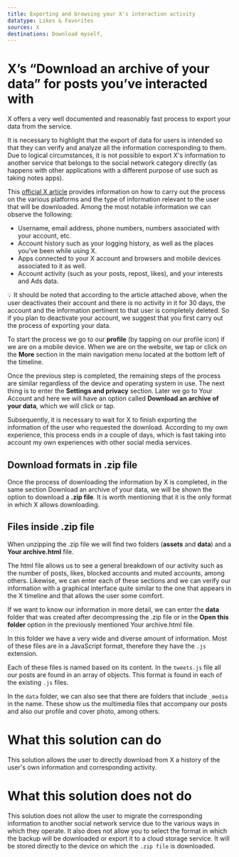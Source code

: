 ```yaml
---
title: Exporting and browsing your X's interaction activity
datatype: Likes & Favorites
sources: X
destinations: Download myself,
---
```


# X’s “Download an archive of your data” for posts you’ve interacted with

X offers a very well documented and reasonably fast process to export your data from the service.

It is necessary to highlight that the export of data for users is intended so that they can verify and analyze all the information corresponding to them. Due to logical circumstances, it is not possible to export X's information to another service that belongs to the social network category directly (as happens with other applications with a different purpose of use such as taking notes apps).

This [official X article](https://help.x.com/en/managing-your-account/accessing-your-x-data) provides information on how to carry out the process on the various platforms and the type of information relevant to the user that will be downloaded. Among the most notable information we can observe the following:

- Username, email address, phone numbers, numbers associated with your account, etc.
- Account history such as your logging history, as well as the places you’ve been while using X.
- Apps connected to your X account and browsers and mobile devices associated to it as well.
- Account activity (such as your posts, repost, likes), and your interests and Ads data.

<aside>
💡 It should be noted that according to the article attached above, when the user deactivates their account and there is no activity in it for 30 days, the account and the information pertinent to that user is completely deleted. So if you plan to deactivate your account, we suggest that you first carry out the process of exporting your data.

</aside>

To start the process we go to our **profile** (by tapping on our profile icon) if we are on a mobile device. When we are on the website, we tap or click on the **More** section in the main navigation menu located at the bottom left of the timeline.

Once the previous step is completed, the remaining steps of the process are similar regardless of the device and operating system in use. The next thing is to enter the **Settings and privacy** section. Later we go to Your Account and here we will have an option called **Download an archive of your data**, which we will click or tap.

Subsequently, it is necessary to wait for X to finish exporting the information of the user who requested the download. According to my own experience, this process ends in a couple of days, which is fast taking into account my own experiences with other social media services.

## Download formats in .zip file

Once the process of downloading the information by X is completed, in the same section Download an archive of your data, we will be shown the option to download a **.zip file**. It is worth mentioning that it is the only format in which X allows downloading.

## Files inside .zip file

When unzipping the .zip file we will find two folders (**assets** and **data**) and a **Your archive.html** file.

The html file allows us to see a general breakdown of our activity such as the number of posts, likes, blocked accounts and muted accounts, among others. Likewise, we can enter each of these sections and we can verify our information with a graphical interface quite similar to the one that appears in the X timeline and that allows the user some comfort.

If we want to know our information in more detail, we can enter the **data** folder that was created after decompressing the .zip file or in the **Open this folder** option in the previously mentioned Your archive.html file.

In this folder we have a very wide and diverse amount of information. Most of these files are in a JavaScript format, therefore they have the `.js` extension.

Each of these files is named based on its content. In the `tweets.js` file all our posts are found in an array of objects. This format is found in each of the existing `.js` files.

In the `data` folder, we can also see that there are folders that include `_media` in the name. These show us the multimedia files that accompany our posts and also our profile and cover photo, among others.

# What this solution can do

This solution allows the user to directly download from X a history of the user's own information and corresponding activity.

# What this solution does not do

This solution does not allow the user to migrate the corresponding information to another social network service due to the various ways in which they operate. It also does not allow you to select the format in which the backup will be downloaded or export it to a cloud storage service. It will be stored directly to the device on which the `.zip file` is downloaded.